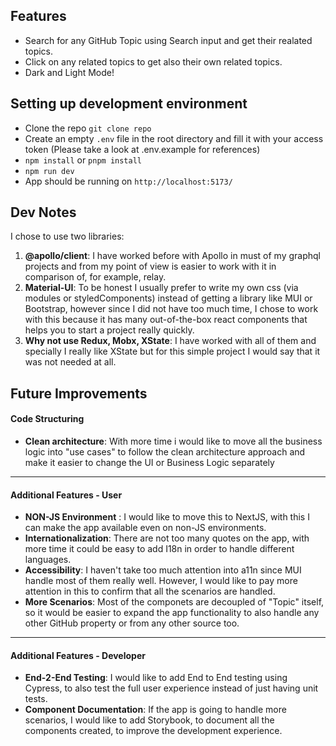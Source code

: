 ## Features
- Search for any GitHub Topic using Search input and get their realated topics.
- Click on any related topics to get also their own related topics.
- Dark and Light Mode!

## Setting up development environment
- Clone the repo `git clone repo`
- Create an empty `.env` file in the root directory and fill it with your access token (Please take a look at .env.example for references)
- `npm install` or `pnpm install`
- `npm run dev`
- App should be running on `http://localhost:5173/`

## Dev Notes
I chose to use two libraries:
1. **@apollo/client**: I have worked before with Apollo in must of my graphql projects and from my point of view is easier to work with it in comparison of, for example, relay.
2. **Material-UI**: To be honest I usually prefer to write my own css (via modules or styledComponents) instead of getting a library like MUI or Bootstrap, however since I did not have too much time,  I chose to work with this because it has many out-of-the-box react components that helps you to start a project really quickly.
3. **Why not use Redux, Mobx, XState**: I have worked with all of them and specially I really like XState but for this simple project I would say that it was not needed at all.

## Future Improvements
#### Code Structuring
- **Clean architecture**: With more time i would like to move all the business logic into "use cases" to follow the clean architecture approach and make it easier to change the UI or Business Logic separately
---
#### Additional Features - User
- **NON-JS Environment** : I would like to move this to NextJS, with this I can make the app available even on non-JS environments.
- **Internationalization**: There are not too many quotes on the app, with more time it could be easy to add I18n in order to handle different languages.
- **Accessibility**: I haven't take too much attention into a11n since MUI handle most of them really well. However, I would like to pay more attention in this to confirm that all the scenarios are handled.
- **More Scenarios**: Most of the componets are decoupled of "Topic" itself, so it would be easier to expand the app functionality to also handle any other GitHub property or from any other source too.
---
#### Additional Features - Developer
- **End-2-End Testing**: I would like to add End to End testing using Cypress, to also test the full user experience instead of just having unit tests.
- **Component Documentation**: If the app is going to handle more scenarios, I would like to add Storybook, to document all the components created, to improve the development experience.

